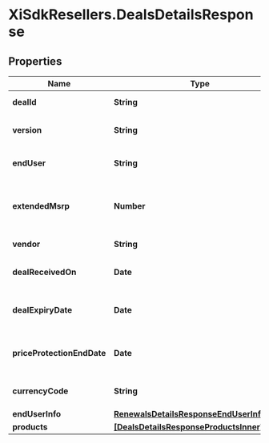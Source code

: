 # XiSdkResellers.DealsDetailsResponse

## Properties

Name | Type | Description | Notes
------------ | ------------- | ------------- | -------------
**dealId** | **String** | Deal/Special bid number. | [optional] 
**version** | **String** | Most recent version number of the deal. | [optional] 
**endUser** | **String** | The end user/customer&#39;s name. | [optional] 
**extendedMsrp** | **Number** | Extended MSRP - Manufacturer Suggested Retail Price X Quantity. | [optional] 
**vendor** | **String** | The vendor&#39;s name. | [optional] 
**dealReceivedOn** | **Date** | The date on which the deal starts. | [optional] 
**dealExpiryDate** | **Date** | Expiration date of the deal/Special bid. | [optional] 
**priceProtectionEndDate** | **Date** | The date on which the price protection will end. | [optional] 
**currencyCode** | **String** | Country specific currency code. | [optional] 
**endUserInfo** | [**RenewalsDetailsResponseEndUserInfoInner**](RenewalsDetailsResponseEndUserInfoInner.md) |  | [optional] 
**products** | [**[DealsDetailsResponseProductsInner]**](DealsDetailsResponseProductsInner.md) |  | [optional] 


